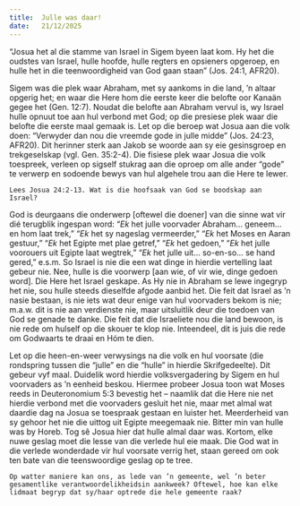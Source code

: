 ```yaml
---
title:  Julle was daar!
date:   21/12/2025
---
```


“Josua het al die stamme van Israel in Sigem byeen laat kom. Hy het die oudstes van Israel, hulle hoofde, hulle regters en opsieners opgeroep, en hulle het in die teenwoordigheid van God gaan staan” (Jos. 24:1, AFR20).

Sigem was die plek waar Abraham, met sy aankoms in die land, ’n altaar opgerig het; en waar die Here hom die eerste keer die belofte oor Kanaän gegee het (Gen. 12:7). Noudat die belofte aan Abraham vervul is, wy Israel hulle opnuut toe aan hul verbond met God; op die presiese plek waar die belofte die eerste maal gemaak is. Let op die beroep wat Josua aan die volk doen: “Verwyder dan nou die vreemde gode in julle midde” (Jos. 24:23, AFR20). Dit herinner sterk aan Jakob se woorde aan sy eie gesinsgroep en trekgeselskap (vgl. Gen. 35:2-4). Die fisiese plek waar Josua die volk toespreek, verleen op sigself stukrag aan die oproep om alle ander “gode” te verwerp en sodoende bewys van hul algehele trou aan die Here te lewer.

`Lees Josua 24:2-13. Wat is die hoofsaak van God se boodskap aan Israel?`

God is deurgaans die onderwerp [oftewel die doener] van die sinne wat vir dié terugblik ingespan word: “_Ek_ het julle voorvader Abraham… geneem… en hom laat trek,” “_Ek_ het sy nageslag vermeerder,” “_Ek_ het Moses en Aaran gestuur,” “_Ek_ het Egipte met plae getref,” “_Ek_ het gedoen,” “_Ek_ het julle voorouers uit Egipte laat wegtrek,” “_Ek_ het julle uit… so-en-so… se hand gered,” e.s.m. So Israel is nie die een wat dinge in hierdie vertelling laat gebeur nie. Nee, hulle is die voorwerp [aan wie, of vir wie, dinge gedoen word]. Die Here het Israel geskape. As Hy nie in Abraham se lewe ingegryp het nie, sou hulle steeds dieselfde afgode aanbid het. Die feit dat Israel as ’n nasie bestaan, is nie iets wat deur enige van hul voorvaders bekom is nie; m.a.w. dit is nie aan verdienste nie, maar uitsluitlik deur die toedoen van God se genade te danke. Die feit dat die Israeliete nou die land bewoon, is nie rede om hulself op die skouer te klop nie. Inteendeel, dit is juis die rede om Godwaarts te draai en Hóm te dien.

Let op die heen-en-weer verwysings na die volk en hul voorsate (die rondspring tussen die “julle” en die “hulle” in hierdie Skrifgedeelte). Dit gebeur vyf maal. Duidelik word hierdie volksvergadering by Sigem en hul voorvaders as ’n eenheid beskou. Hiermee probeer Josua toon wat Moses reeds in Deuteronomium 5:3 bevestig het – naamlik dat die Here nie net hierdie verbond met die voorvaders gesluit het nie, maar met almal wat daardie dag na Josua se toespraak gestaan en luister het. Meerderheid van sy gehoor het nie die uittog uit Egipte meegemaak nie. Bitter min van hulle was by Horeb. Tog sê Josua hier dat hulle almal daar was. Kortom, elke nuwe geslag moet die lesse van die verlede hul eie maak. Die God wat in die verlede wonderdade vir hul voorsate verrig het, staan gereed om ook ten bate van die teenswoordige geslag op te tree.

`Op watter maniere kan ons, as lede van ’n gemeente, wel ’n beter gesamentlike verantwoordelikheidsin aankweek? Oftewel, hoe kan elke lidmaat begryp dat sy/haar optrede die hele gemeente raak?`